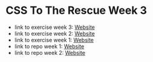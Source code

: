 # CSS To The Rescue Week 3

- link to exercise week 3: [Website](http://css-week3.dylanvens.com)
- link to exercise week 2: [Website](http://css-week2.dylanvens.com)
- link to exercise week 1: [Website](http://css.dylanvens.com)
- link to repo week 1: [Website](https://github.com/dvens/dvens.github.io/tree/master/projects/css-to-the-rescue/opdracht-1)
- link to repo week 2: [Website](https://github.com/dvens/dvens.github.io/tree/master/projects/css-to-the-rescue/week2-opdracht1)

